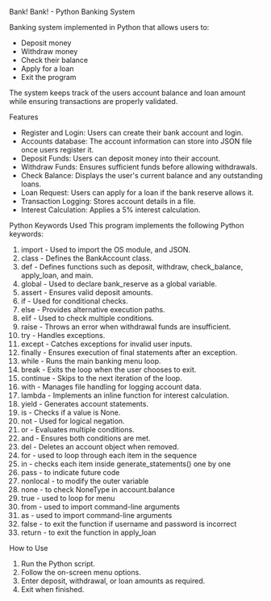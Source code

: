 Bank! Bank! - Python Banking System

Banking system implemented in Python that allows users to:
- Deposit money
- Withdraw money
- Check their balance
- Apply for a loan
- Exit the program

The system keeps track of the users account balance and loan amount while ensuring transactions are properly validated.

Features
- Register and Login: Users can create their bank account and login.
- Accounts database: The account information can store into JSON file once users register it. 
- Deposit Funds: Users can deposit money into their account.
- Withdraw Funds: Ensures sufficient funds before allowing withdrawals.
- Check Balance: Displays the user's current balance and any outstanding loans.
- Loan Request: Users can apply for a loan if the bank reserve allows it.
- Transaction Logging: Stores account details in a file.
- Interest Calculation: Applies a 5% interest calculation.

Python Keywords Used
This program implements the following Python keywords:

1. import - Used to import the OS module, and JSON.
2. class - Defines the BankAccount class.
3. def - Defines functions such as deposit, withdraw, check_balance, apply_loan, and main.
4. global - Used to declare bank_reserve as a global variable.
5. assert - Ensures valid deposit amounts.
6. if - Used for conditional checks.
7. else - Provides alternative execution paths.
8. elif - Used to check multiple conditions.
9. raise - Throws an error when withdrawal funds are insufficient.
10. try - Handles exceptions.
11. except - Catches exceptions for invalid user inputs.
12. finally - Ensures execution of final statements after an exception.
13. while - Runs the main banking menu loop.
14. break - Exits the loop when the user chooses to exit.
15. continue - Skips to the next iteration of the loop.
16. with - Manages file handling for logging account data.
17. lambda - Implements an inline function for interest calculation.
18. yield - Generates account statements.
19. is - Checks if a value is None.
20. not - Used for logical negation.
21. or - Evaluates multiple conditions.
22. and - Ensures both conditions are met.
23. del - Deletes an account object when removed.
24. for - used to loop through each item in the sequence
25. in - checks each item inside generate_statements() one by one
26. pass - to indicate future code
27. nonlocal - to modify the outer variable
28. none - to check NoneType in account.balance
29. true - used to loop for menu
30. from - used to import command-line arguments
31. as - used to import command-line arguments
32. false - to exit the function if username and password is incorrect
33. return - to exit the function in apply_loan

How to Use
1. Run the Python script.
2. Follow the on-screen menu options.
3. Enter deposit, withdrawal, or loan amounts as required.
4. Exit when finished.


